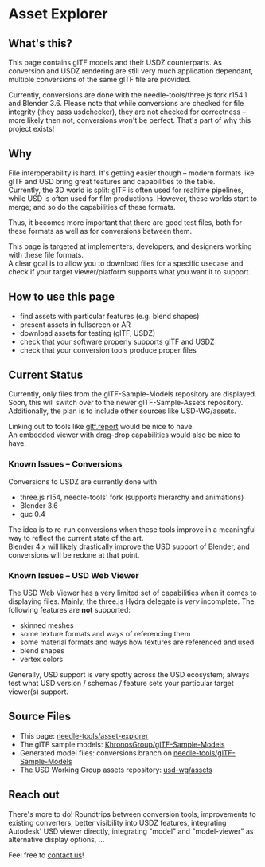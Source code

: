 # Asset Explorer

## What's this?

This page contains glTF models and their USDZ counterparts. As conversion and USDZ rendering are still very much application dependant, multiple conversions of the same glTF file are provided.

Currently, conversions are done with the needle-tools/three.js fork r154.1 and Blender 3.6. Please note that while conversions are checked for file integrity (they pass usdchecker), they are not checked for correctness – more likely then not, conversions won't be perfect. That's part of why this project exists! 

## Why

File interoperability is hard. It's getting easier though – modern formats like glTF and USD bring great features and capabilities to the table.  
Currently, the 3D world is split: glTF is often used for realtime pipelines, while USD is often used for film productions. However, these worlds start to merge; and so do the capabilities of these formats.  

Thus, it becomes more important that there are good test files, both for these formats as well as for conversions between them.  

This page is targeted at implementers, developers, and designers working with these file formats.  
A clear goal is to allow you to download files for a specific usecase and check if your target viewer/platform supports what you want it to support.  

## How to use this page

- find assets with particular features (e.g. blend shapes)
- present assets in fullscreen or AR
- download assets for testing (glTF, USDZ)
- check that your software properly supports glTF and USDZ
- check that your conversion tools produce proper files

## Current Status

Currently, only files from the glTF-Sample-Models repository are displayed. 
Soon, this will switch over to the newer glTF-Sample-Assets repository.  
Additionally, the plan is to include other sources like USD-WG/assets.  

Linking out to tools like [gltf.report](https://gltf.report) would be nice to have.  
An embedded viewer with drag-drop capabilities would also be nice to have.  

### Known Issues – Conversions

Conversions to USDZ are currently done with
- three.js r154, needle-tools' fork (supports hierarchy and animations)
- Blender 3.6
- guc 0.4

The idea is to re-run conversions when these tools improve in a meaningful way to reflect the current state of the art.  
Blender 4.x will likely drastically improve the USD support of Blender, and conversions will be redone at that point.  

### Known Issues – USD Web Viewer

The USD Web Viewer has a very limited set of capabilities when it comes to displaying files. Mainly, the three.js Hydra delegate is _very_ incomplete. The following features are **not** supported:  
- skinned meshes
- some texture formats and ways of referencing them
- some material formats and ways how textures are referenced and used
- blend shapes
- vertex colors

Generally, USD support is very spotty across the USD ecosystem; always test what USD version / schemas / feature sets your particular target viewer(s) support. 

## Source Files

- This page: <a href="https://github.com/needle-tools/asset-explorer" target="_blank">needle-tools/asset-explorer</a>  
- The glTF sample models: <a href="https://github.com/KhronosGroup/glTF-Sample-Models" target="_blank">KhronosGroup/glTF-Sample-Models</a>  
- Generated model files: conversions branch on <a href="https://github.com/needle-tools/glTF-Sample-Models/tree/conversions/2.0" target="_blank">needle-tools/glTF-Sample-Models</a>  
- The USD Working Group assets repository: <a href="https://github.com/usd-wg/assets/" target="_blank">usd-wg/assets</a>  

## Reach out

There's more to do! Roundtrips between conversion tools, improvements to existing converters, better visibility into USDZ features, integrating Autodesk' USD viewer directly, integrating "model" and "model-viewer" as alternative display options, ...  

Feel free to <a href="mailto:felix@needle.tools">contact us</a>!